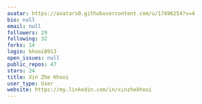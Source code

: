 ```yaml
---
avatar: https://avatars0.githubusercontent.com/u/17496254?v=4
bio: null
email: null
followers: 29
following: 32
forks: 14
login: khooi8913
open_issues: null
public_repos: 47
stars: 24
title: Xin Zhe Khooi
user_type: User
website: https://my.linkedin.com/in/xinzhekhooi
---
```

